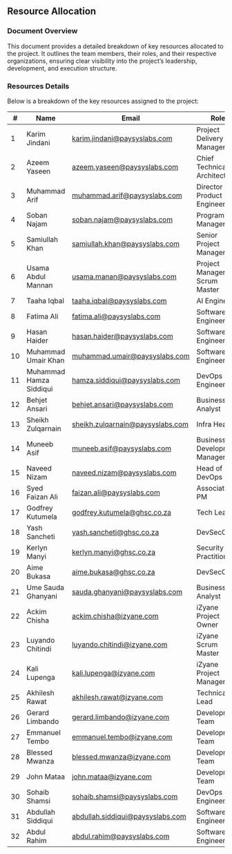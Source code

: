 ##  Resource Allocation  

### Document Overview

This document provides a detailed breakdown of key resources allocated to the project. It outlines the team members, their roles, and their respective organizations, ensuring clear visibility into the project’s leadership, development, and execution structure.

 

### Resources Details

Below is a breakdown of the key resources assigned to the project:

| #  | Name                     | Email                              | Role                   | Organization  |
|----|--------------------------|------------------------------------|------------------------|--------------|
| 1  | Karim Jindani            | karim.jindani@paysyslabs.com      | Project Delivery Manager                    | Paysys Labs  |
| 2  | Azeem Yaseen             | azeem.yaseen@paysyslabs.com       | Chief Technical Architect | Paysys Labs
| 3  | Muhammad Arif             | muhammad.arif@paysyslabs.com       | Director Product Engineering                    | Paysys Labs  |
| 4  | Soban Najam              | soban.najam@paysyslabs.com        | Program Manager        | Paysys Labs  |
| 5  | Samiullah Khan           | samiullah.khan@paysyslabs.com     | Senior Project Manager            | Paysys Labs  |
| 6  | Usama Abdul Mannan       | usama.manan@paysyslabs.com        | Project Manager / Scrum Master        | Paysys Labs  |
| 7 | Taaha Iqbal               | taaha.iqbal@paysyslabs.com         | AI Engineer      | Paysys Labs  |
| 8 | Fatima Ali               | fatima.ali@paysyslabs.com         | Software Engineer      | Paysys Labs  |
| 9 | Hasan Haider             | hasan.haider@paysyslabs.com       | Software Engineer      | Paysys Labs  |
| 10 | Muhammad Umair Khan      | muhammad.umair@paysyslabs.com     | Software Engineer      | Paysys Labs  |
| 11 | Muhammad Hamza Siddiqui  | hamza.siddiqui@paysyslabs.com     | DevOps Engineer        | Paysys Labs  |
| 12 | Behjet Ansari            | behjet.ansari@paysyslabs.com      | Business Analyst       | Paysys Labs  |
| 13 | Sheikh Zulqarnain        | sheikh.zulqarnain@paysyslabs.com  | Infra Head             | Paysys Labs  |
| 14 | Muneeb Asif              | muneeb.asif@paysyslabs.com        | Business Development Manager  | Paysys Labs  |
| 15 | Naveed Nizam             | naveed.nizam@paysyslabs.com       | Head of DevOps         | Paysys Labs  |
| 16 | Syed Faizan Ali            | faizan.ali@paysyslabs.com                 |Associate PM              | Paysys Labs | 
| 17 | Godfrey Kutumela |godfrey.kutumela@ghsc.co.za | Tech Lead | GHSC|
| 18 | Yash Sancheti |yash.sancheti@ghsc.co.za | DevSecOps | GHSC|
| 19 | Kerlyn Manyi | kerlyn.manyi@ghsc.co.za| Security Practitioner | GHSC|
| 20 | Aime Bukasa | aime.bukasa@ghsc.co.za | DevSecOps | GHSC |
| 21 | Ume Sauda Ghanyani | sauda.ghanyani@paysyslabs.com | Business Analyst | Paysys Labs |
| 22 | Ackim Chisha | ackim.chisha@izyane.com | iZyane Project Owner | iZyane |
| 23 | Luyando Chitindi | luyando.chitindi@izyane.com | iZyane Scrum Master | iZyane |
| 24 | Kali Lupenga | kali.lupenga@izyane.com | iZyane Project Manager | iZyane |
| 25 | Akhilesh Rawat | akhilesh.rawat@izyane.com | Technical Lead | iZyane |
| 26 | Gerard Limbando | gerard.limbando@izyane.com | Development Team | iZyane |
| 27 | Emmanuel Tembo | emmanuel.tembo@izyane.com | Development Team | iZyane |
| 28 | Blessed Mwanza | blessed.mwanza@izyane.com | Development Team | iZyane |
| 29 | John Mataa | john.mataa@izyane.com | Development Team | iZyane |
| 30 | Sohaib Shamsi | sohaib.shamsi@paysyslabs.com | DevOps Engineer | Paysys Labs |
| 31 | Abdullah Siddiqui | abdullah.siddiqui@paysyslabs.com | Software Engineer | Paysys Labs |
| 32 | Abdul Rahim | abdul.rahim@paysyslabs.com | Software Engineer | Paysys Labs |

